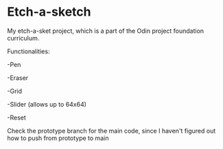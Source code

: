 # Etch-a-sketch
My etch-a-sket project, which is a part of the Odin project foundation curriculum.

Functionalities:

-Pen

-Eraser

-Grid 

-Slider (allows up to 64x64)

-Reset 

Check the prototype branch for the main code, since I haven't figured out how to push from prototype to main
